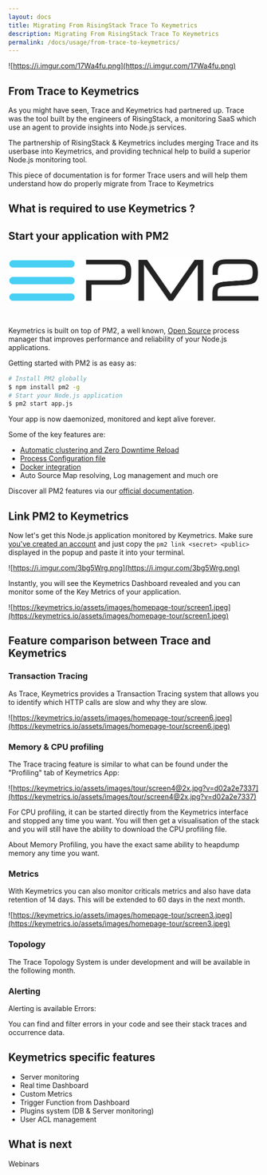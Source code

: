 ```yaml
---
layout: docs
title: Migrating From RisingStack Trace To Keymetrics
description: Migrating From RisingStack Trace To Keymetrics
permalink: /docs/usage/from-trace-to-keymetrics/
---
```


![https://i.imgur.com/17Wa4fu.png](https://i.imgur.com/17Wa4fu.png)

## From Trace to Keymetrics

As you might have seen, Trace and Keymetrics had partnered up. Trace was the tool built by the engineers of RisingStack, a monitoring SaaS which use an agent to provide insights into Node.js services. 

The partnership of RisingStack & Keymetrics includes merging Trace and its userbase into Keymetrics, and providing technical help to build a superior Node.js monitoring tool.

This piece of documentation is for former Trace users and will help them understand how do properly migrate from Trace to Keymetrics

## What is required to use Keymetrics ?

## Start your application with PM2

<br/>
<center>
 <img src="https://raw.githubusercontent.com/Unitech/pm2/master/pres/pm2-v3.png" width="500"/>
</center>
<br/><br/>

Keymetrics is built on top of PM2, a well known, [Open Source](https://github.com/Unitech/pm2) process manager that improves performance and reliability of your Node.js applications.

Getting started with PM2 is as easy as:

```bash
# Install PM2 globally
$ npm install pm2 -g
# Start your Node.js application
$ pm2 start app.js
```

Your app is now daemonized, monitored and kept alive forever. 

Some of the key features are:
- [Automatic clustering and Zero Downtime Reload](http://pm2.keymetrics.io/docs/usage/cluster-mode/)
- [Process Configuration file](http://pm2.keymetrics.io/docs/usage/application-declaration/)
- [Docker integration](http://pm2.keymetrics.io/docs/usage/docker-pm2-nodejs/)
- Auto Source Map resolving, Log management and much ore

Discover all PM2 features via our [official documentation](http://pm2.keymetrics.io/).

## Link PM2 to Keymetrics

Now let's get this Node.js application monitored by Keymetrics. Make sure [you've created an account](https://app.keymetrics.io/#/) and just copy the `pm2 link <secret> <public>` displayed in the popup and paste it into your terminal. 

![https://i.imgur.com/3bg5Wrg.png](https://i.imgur.com/3bg5Wrg.png)

Instantly, you will see the Keymetrics Dashboard revealed and you can monitor some of the Key Metrics of your application.

![https://keymetrics.io/assets/images/homepage-tour/screen1.jpeg](https://keymetrics.io/assets/images/homepage-tour/screen1.jpeg)

## Feature comparison between Trace and Keymetrics

### Transaction Tracing

As Trace, Keymetrics provides a Transaction Tracing system that allows you to identify which HTTP calls are slow and why they are slow.

![https://keymetrics.io/assets/images/homepage-tour/screen6.jpeg](https://keymetrics.io/assets/images/homepage-tour/screen6.jpeg)

### Memory & CPU profiling

The Trace tracing feature is similar to what can be found under the "Profiling" tab of Keymetrics App:

![https://keymetrics.io/assets/images/tour/screen4@2x.jpg?v=d02a2e7337](https://keymetrics.io/assets/images/tour/screen4@2x.jpg?v=d02a2e7337)

For CPU profiling, it can be started directly from the Keymetrics interface and stopped any time you want. You will then get a visualisation of the stack and you will still have the ability to download the CPU profiling file.

About Memory Profiling, you have the exact same ability to heapdump memory any time you want.

### Metrics
 
With Keymetrics you can also monitor criticals metrics and also have data retention of 14 days. This will be extended to 60 days in the next month.

![https://keymetrics.io/assets/images/homepage-tour/screen3.jpeg](https://keymetrics.io/assets/images/homepage-tour/screen3.jpeg)
 
### Topology
 
The Trace Topology System is under development and will be available in the following month.
 
### Alerting

Alerting is available 
Errors: 
 
You can find and filter errors in your code and see their stack traces and occurrence data.


## Keymetrics specific features

- Server monitoring
- Real time Dashboard 
- Custom Metrics
- Trigger Function from Dashboard
- Plugins system (DB & Server monitoring)
- User ACL management

## What is next

Webinars
 
